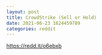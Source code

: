```yaml
--- 
layout: post 
title: CrowdStrike (Sell or Hold) 
date: 2021-06-23 1624459789 
categories: reddit 
--- 
```

https://redd.it/o6ebxb